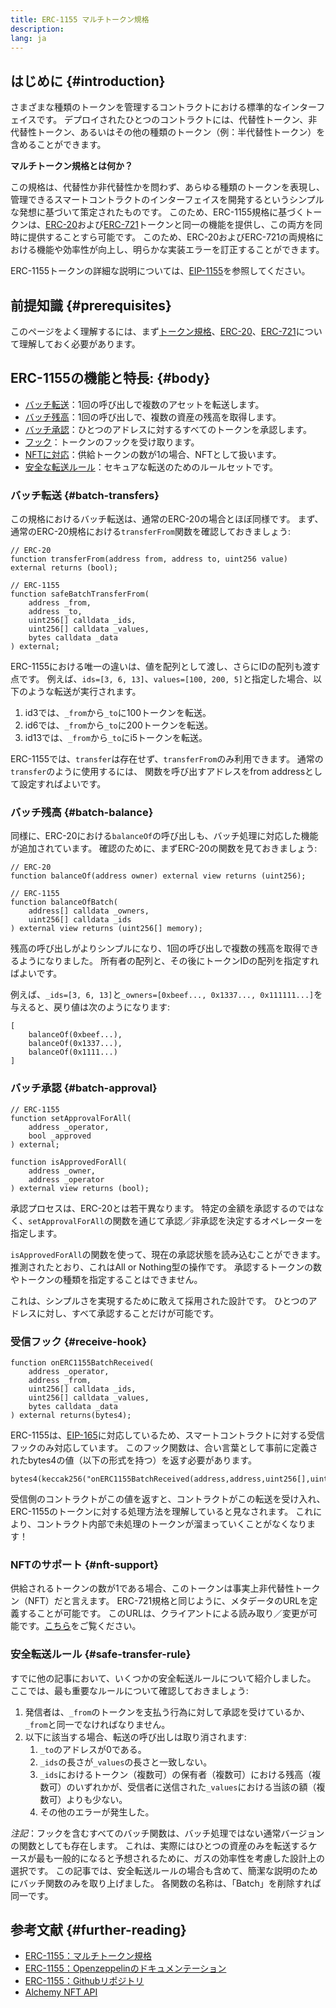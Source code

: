 ```yaml
---
title: ERC-1155 マルチトークン規格
description:
lang: ja
---
```


## はじめに {#introduction}

さまざまな種類のトークンを管理するコントラクトにおける標準的なインターフェイスです。 デプロイされたひとつのコントラクトには、代替性トークン、非代替性トークン、あるいはその他の種類のトークン（例：半代替性トークン）を含めることができます。

**マルチトークン規格とは何か？**

この規格は、代替性か非代替性かを問わず、あらゆる種類のトークンを表現し、管理できるスマートコントラクトのインターフェイスを開発するというシンプルな発想に基づいて策定されたものです。 このため、ERC-1155規格に基づくトークンは、[ERC-20](/developers/docs/standards/tokens/erc-20/)および[ERC-721](/developers/docs/standards/tokens/erc-721/)トークンと同一の機能を提供し、この両方を同時に提供することすら可能です。 このため、ERC-20およびERC-721の両規格における機能や効率性が向上し、明らかな実装エラーを訂正することができます。

ERC-1155トークンの詳細な説明については、[EIP-1155](https://eips.ethereum.org/EIPS/eip-1155)を参照してください。

## 前提知識 {#prerequisites}

このページをよく理解するには、まず[トークン規格](/developers/docs/standards/tokens/)、[ERC-20](/developers/docs/standards/tokens/erc-20/)、[ERC-721](/developers/docs/standards/tokens/erc-721/)について理解しておく必要があります。

## ERC-1155の機能と特長: {#body}

- [バッチ転送](#batch_transfers)：1回の呼び出しで複数のアセットを転送します。
- [バッチ残高](#batch_balance)：1回の呼び出しで、複数の資産の残高を取得します。
- [バッチ承認](#batch_approval)：ひとつのアドレスに対するすべてのトークンを承認します。
- [フック](#receive_hook)：トークンのフックを受け取ります。
- [NFTに対応](#nft_support)：供給トークンの数が1の場合、NFTとして扱います。
- [安全な転送ルール](#safe_transfer_rule)：セキュアな転送のためのルールセットです。

### バッチ転送 {#batch-transfers}

この規格におけるバッチ転送は、通常のERC-20の場合とほぼ同様です。 まず、通常のERC-20規格における`transferFrom`関数を確認しておきましょう:

```solidity
// ERC-20
function transferFrom(address from, address to, uint256 value) external returns (bool);

// ERC-1155
function safeBatchTransferFrom(
    address _from,
    address _to,
    uint256[] calldata _ids,
    uint256[] calldata _values,
    bytes calldata _data
) external;
```

ERC-1155における唯一の違いは、値を配列として渡し、さらにIDの配列も渡す点です。 例えば、`ids=[3, 6, 13]`、`values=[100, 200, 5]`と指定した場合、以下のような転送が実行されます。

1. id3では、`_from`から`_to`に100トークンを転送。
2. id6では、`_from`から`_to`に200トークンを転送。
3. id13では、`_from`から`_to`にi5トークンを転送。

ERC-1155では、`transfer`は存在せず、`transferFrom`のみ利用できます。 通常の`transfer`のように使用するには、 関数を呼び出すアドレスをfrom addressとして設定すればよいです。

### バッチ残高 {#batch-balance}

同様に、ERC-20における`balanceOf`の呼び出しも、バッチ処理に対応した機能が追加されています。 確認のために、まずERC-20の関数を見ておきましょう:

```solidity
// ERC-20
function balanceOf(address owner) external view returns (uint256);

// ERC-1155
function balanceOfBatch(
    address[] calldata _owners,
    uint256[] calldata _ids
) external view returns (uint256[] memory);
```

残高の呼び出しがよりシンプルになり、1回の呼び出しで複数の残高を取得できるようになりました。 所有者の配列と、その後にトークンIDの配列を指定すればよいです。

例えば、`_ids=[3, 6, 13]`と`_owners=[0xbeef..., 0x1337..., 0x111111...]`を与えると、戻り値は次のようになります:

```solidity
[
    balanceOf(0xbeef...),
    balanceOf(0x1337...),
    balanceOf(0x1111...)
]
```

### バッチ承認 {#batch-approval}

```solidity
// ERC-1155
function setApprovalForAll(
    address _operator,
    bool _approved
) external;

function isApprovedForAll(
    address _owner,
    address _operator
) external view returns (bool);
```

承認プロセスは、ERC-20とは若干異なります。 特定の金額を承認するのではなく、`setApprovalForAll`の関数を通じて承認／非承認を決定するオペレーターを指定します。

`isApprovedForAll`の関数を使って、現在の承認状態を読み込むことができます。 推測されたとおり、これはAll or Nothing型の操作です。 承認するトークンの数やトークンの種類を指定することはできません。

これは、シンプルさを実現するために敢えて採用された設計です。 ひとつのアドレスに対し、すべて承認することだけが可能です。

### 受信フック {#receive-hook}

```solidity
function onERC1155BatchReceived(
    address _operator,
    address _from,
    uint256[] calldata _ids,
    uint256[] calldata _values,
    bytes calldata _data
) external returns(bytes4);
```

ERC-1155は、[EIP-165](https://eips.ethereum.org/EIPS/eip-165)に対応しているため、スマートコントラクトに対する受信フックのみ対応しています。 このフック関数は、合い言葉として事前に定義されたbytes4の値（以下の形式を持つ）を返す必要があります。

```solidity
bytes4(keccak256("onERC1155BatchReceived(address,address,uint256[],uint256[],bytes)"))
```

受信側のコントラクトがこの値を返すと、コントラクトがこの転送を受け入れ、ERC-1155のトークンに対する処理方法を理解していると見なされます。 これにより、コントラクト内部で未処理のトークンが溜まっていくことがなくなります！

### NFTのサポート {#nft-support}

供給されるトークンの数が1である場合、このトークンは事実上非代替性トークン（NFT）だと言えます。 ERC-721規格と同じように、メタデータのURLを定義することが可能です。 このURLは、クライアントによる読み取り／変更が可能です。[こちら](https://eips.ethereum.org/EIPS/eip-1155#metadata)をご覧ください。

### 安全転送ルール {#safe-transfer-rule}

すでに他の記事において、いくつかの安全転送ルールについて紹介しました。 ここでは、最も重要なルールについて確認しておきましょう:

1. 発信者は、`_from`のトークンを支払う行為に対して承認を受けているか、`_from`と同一でなければなりません。
2. 以下に該当する場合、転送の呼び出しは取り消されます:
   1. `_to`のアドレスが0である。
   2. `_ids`の長さが`_values`の長さと一致しない。
   3. `_ids`におけるトークン（複数可）の保有者（複数可）における残高（複数可）のいずれかが、受信者に送信された`_values`における当該の額（複数可）よりも少ない。
   4. その他のエラーが発生した。

_注記_：フックを含むすべてのバッチ関数は、バッチ処理ではない通常バージョンの関数としても存在します。 これは、実際にはひとつの資産のみを転送するケースが最も一般的になると予想されるために、ガスの効率性を考慮した設計上の選択です。 この記事では、安全転送ルールの場合も含めて、簡潔な説明のためにバッチ関数のみを取り上げました。 各関数の名称は、「Batch」を削除すれば同一です。

## 参考文献 {#further-reading}

- [ERC-1155：マルチトークン規格](https://eips.ethereum.org/EIPS/eip-1155)
- [ERC-1155：Openzeppelinのドキュメンテーション](https://docs.openzeppelin.com/contracts/3.x/erc1155)
- [ERC-1155：Githubリポジトリ](https://github.com/enjin/erc-1155)
- [Alchemy NFT API](https://docs.alchemy.com/alchemy/enhanced-apis/nft-api)
